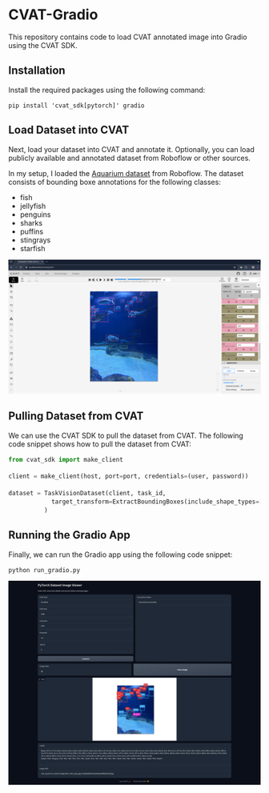 # CVAT-Gradio

This repository contains code to load CVAT annotated image into Gradio using the CVAT SDK.

## Installation
Install the required packages using the following command:

```
pip install 'cvat_sdk[pytorch]' gradio
```

## Load Dataset into CVAT
Next, load your dataset into CVAT and annotate it. Optionally, you can load publicly available and annotated dataset from Roboflow or other sources.

In my setup, I loaded the [Aquarium dataset](https://public.roboflow.com/object-detection/aquarium) from Roboflow. The dataset consists of bounding boxe annotations for the following classes:

+ fish 
+ jellyfish 
+ penguins 
+ sharks 
+ puffins 
+ stingrays 
+ starfish

![cvat](./assets/cvat.png)

## Pulling Dataset from CVAT

We can use the CVAT SDK to pull the dataset from CVAT. The following code snippet shows how to pull the dataset from CVAT:

```python
from cvat_sdk import make_client

client = make_client(host, port=port, credentials=(user, password))

dataset = TaskVisionDataset(client, task_id,
            target_transform=ExtractBoundingBoxes(include_shape_types=["rectangle"])
          )
```

## Running the Gradio App

Finally, we can run the Gradio app using the following code snippet:

```python
python run_gradio.py
```
![gradio](./assets/gradio.png)